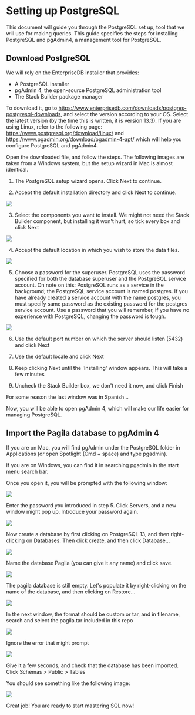 
# Setting up PostgreSQL

This document will guide you through the PostgreSQL set up, tool that we will use for making queries. This guide specifies the steps for installing PostgreSQL and pgAdmin4, a management tool for PostgreSQL.

## Download PostgreSQL

We will rely on the EnterpriseDB installer that provides:

- A PostgreSQL installer
- pgAdmin 4, the open-source PostgreSQL administration tool
- The Stack Builder package manager

To download it, go to https://www.enterprisedb.com/downloads/postgres-postgresql-downloads, and select the version according to your OS. Select the latest version (by the time this is written, it is version 13.3). If you are using Linux, refer to the following page: https://www.postgresql.org/download/linux/ and https://www.pgadmin.org/download/pgadmin-4-apt/ which will help you configure PostgreSQL and pgAdmin4.

Open the downloaded file, and follow the steps. The following images are taken from a Windows system, but the setup wizard in Mac is almost identical.

1. The PostgreSQL setup wizard opens. Click Next to continue.

2. Accept the default installation directory and click Next to continue.

![](images/installation_directory.png)

3. Select the components you want to install. We might not need the Stack Builder component, but installing it won't hurt, so tick every box and click Next

![](images/select_components.png)

4. Accept the default location in which you wish to store the data files.

![](images/data_directory.png)

5. Choose a password for the superuser. PostgreSQL uses the password specified for both the database superuser and the PostgreSQL service account. On note on this: PostgreSQL runs as a service in the background; the PostgreSQL service account is named postgres. If you have already created a service account with the name postgres, you must specify same password as the existing password for the postgres service account.
Use a password that you will remember, if you have no experience with PostgreSQL, changing the password is tough.

![](images/password.png)

6. Use the default port number on which the server should listen (5432) and click Next

7. Use the default locale and click Next

8. Keep clicking Next until the 'Installing' window appears. This will take a few minutes

9. Uncheck the Stack Builder box, we don't need it now, and click Finish

For some reason the last window was in Spanish...

Now, you will be able to open pgAdmin 4, which will make our life easier for managing PostgreSQL.

## Import the Pagila database to pgAdmin 4

If you are on Mac, you will find pgAdmin under the PostgreSQL folder in Applications (or open Spotlight (Cmd + space) and type pgadmin). 

If you are on Windows, you can find it in searching pgadmin in the start menu search bar.

Once you open it, you will be prompted with the following window:

![](images/pgadmin_welcome.png)

Enter the password you introduced in step 5. Click Servers, and a new window might pop up. Introduce your password again.

![](images/pgadmin_server.png)

Now create a database by first clicking on PostgreSQL 13, and then right-clicking on Databases. Then click create, and then click Database...

![](images/pgadmin_create_database.png)

Name the database Pagila (you can give it any name) and click save.

![](images/pgadmin_create_pagila.png)

The pagila database is still empty. Let's populate it by right-clicking on the name of the database, and then clicking on Restore...

![](images/pgadmin_restore.png)

In the next window, the format should be custom or tar, and in filename, search and select the pagila.tar included in this repo

![](images/pgadmin_pagila.png)

Ignore the error that might prompt

![](images/pgadmin_error.png)

Give it a few seconds, and check that the database has been imported. Click Schemas > Public > Tables

You should see something like the following image:

![](images/pgadmin_tables.png)

Great job! You are ready to start mastering SQL now!
